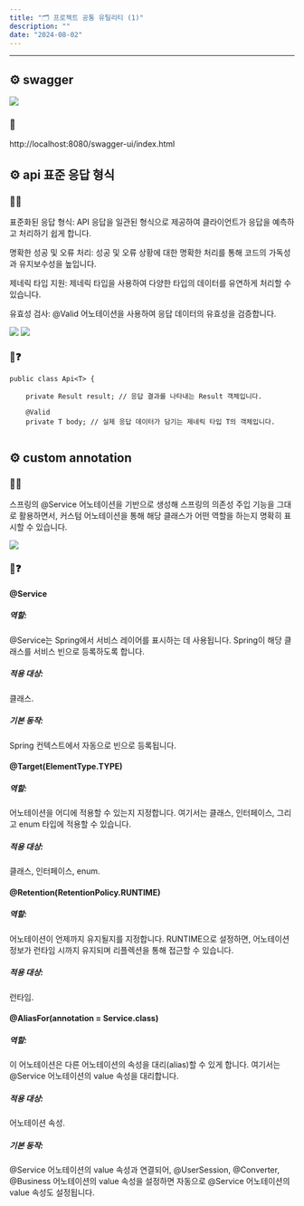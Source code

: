 ```yaml
---
title: "🗂️ 프로젝트 공통 유틸리티 (1)"
description: ""
date: "2024-08-02"
---
```


---

## ⚙️ swagger

![](https://velog.velcdn.com/images/leemiyeonn/post/768e1f90-c402-4ec9-adde-3fd35af03c84/image.png)

### 🔗

http://localhost:8080/swagger-ui/index.html

## ⚙️ api 표준 응답 형식

### 🤔❔

표준화된 응답 형식:
API 응답을 일관된 형식으로 제공하여 클라이언트가 응답을 예측하고 처리하기 쉽게 합니다.

명확한 성공 및 오류 처리:
성공 및 오류 상황에 대한 명확한 처리를 통해 코드의 가독성과 유지보수성을 높입니다.

제네릭 타입 지원:
제네릭 타입을 사용하여 다양한 타입의 데이터를 유연하게 처리할 수 있습니다.

유효성 검사:
@Valid 어노테이션을 사용하여 응답 데이터의 유효성을 검증합니다.

![](https://velog.velcdn.com/images/leemiyeonn/post/631c234b-1ba1-499a-becf-0af1bd3a372c/image.png)
![](https://velog.velcdn.com/images/leemiyeonn/post/6e5b429f-bf20-4981-bf25-11e27eb0d4ed/image.png)

### 🤔❓

```
public class Api<T> {

    private Result result; // 응답 결과를 나타내는 Result 객체입니다.

    @Valid
    private T body; // 실제 응답 데이터가 담기는 제네릭 타입 T의 객체입니다.


```

## ⚙️ custom annotation

### 🤔❔

스프링의 @Service 어노테이션을 기반으로 생성해 스프링의 의존성 주입 기능을 그대로 활용하면서,
커스텀 어노테이션을 통해 해당 클래스가 어떤 역할을 하는지 명확히 표시할 수 있습니다.

![](https://velog.velcdn.com/images/leemiyeonn/post/c6ea1fa8-d1ff-4db4-a2b8-d909e3ff0e71/image.png)

### 🤔❓

#### @Service

##### 역할:

@Service는 Spring에서 서비스 레이어를 표시하는 데 사용됩니다.
Spring이 해당 클래스를 서비스 빈으로 등록하도록 합니다.

##### 적용 대상:

클래스.

##### 기본 동작:

Spring 컨텍스트에서 자동으로 빈으로 등록됩니다.

#### @Target(ElementType.TYPE)

##### 역할:

어노테이션을 어디에 적용할 수 있는지 지정합니다.
여기서는 클래스, 인터페이스, 그리고 enum 타입에 적용할 수 있습니다.

##### 적용 대상:

클래스, 인터페이스, enum.

#### @Retention(RetentionPolicy.RUNTIME)

##### 역할:

어노테이션이 언제까지 유지될지를 지정합니다.
RUNTIME으로 설정하면, 어노테이션 정보가 런타임 시까지 유지되며 리플렉션을 통해 접근할 수 있습니다.

##### 적용 대상:

런타임.

#### @AliasFor(annotation = Service.class)

##### 역할:

이 어노테이션은 다른 어노테이션의 속성을 대리(alias)할 수 있게 합니다.
여기서는 @Service 어노테이션의 value 속성을 대리합니다.

##### 적용 대상:

어노테이션 속성.

##### 기본 동작:

@Service 어노테이션의 value 속성과 연결되어,
@UserSession, @Converter, @Business 어노테이션의 value 속성을 설정하면
자동으로 @Service 어노테이션의 value 속성도 설정됩니다.
